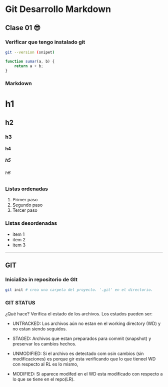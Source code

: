 # Git Desarrollo Markdown

## Clase 01 😎

### Verificar que tengo instalado git

```sh
git --version (snipet)
```

```js
function sumar(a, b) {
    return a + b;
}
```

### Markdown
# h1
## h2
### h3
#### h4
##### h5
###### h6

### Listas ordenadas

1. Primer paso
2. Segundo paso
3. Tercer paso

### Listas desordenadas

* item 1
* item 2
* item 3

---

## GIT

### Inicializo in repositorio de GIt

```sh
git init # crea una carpeta del proyecto. '.git' en el directorio.
```

### GIT STATUS
¿Qué hace? Verifica el estado de los archivos. Los estados pueden ser:

* UNTRACKED: Los archivos aún  no estan en el working directory (WD) y no estan siendo seguidos.

* STAGED: Archivos que estan preparados para commit (snapshot) y preservar los cambios hechos.

* UNMODIFIED: Si el archivo es detectado com osin cambios (sin modificaciones) es porque gir esta verificando que lo que tieneel WD con respecto al RL es lo mismo,

* MODIFIED: Si aparece modifed en el WD esta modificado con respecto a lo que se tiene en el repo(LR).